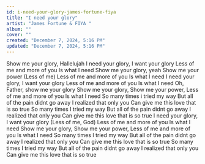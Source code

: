 ```yaml
---
id: i-need-your-glory-james-fortune-fiya
title: "I need your glory"
artist: "James Fortune & FIYA "
album: ""
cover: ""
created: "December 7, 2024, 5:16 PM"
updated: "December 7, 2024, 5:16 PM"
---
```


Show me your glory,
Hallelujah
I need your glory,
I want your glory
Less of me and more of you
Is what I need
Show me your glory, yeah
Show me your power
(Less of me)
Less of me and more of you
Is what I need
I need your glory,
I want your glory
Less of me and more of you
Is what I need
Oh, Father, show me your glory
Show me your glory,
Show me your power,
Less of me and more of you
Is what I need
So many times i tried my way
But all of the pain didnt go away
I realized that only you
Can give me this love that is so true
So many times I tried my way
But all of the pain didnt go away
I realized that only you
Can give me this love that is so true
I need your glory,
I want your glory
(Less of me, God)
Less of me and more of you
Is what I need
Show me your glory,
Show me your power,
Less of me and more of you
Is what I need
So many times I tried my way
But all of the pain didnt go away
I realized that only you
Can give me this love that is so true
So many times I tried my way
But all of the pain didnt go away
I realized that only you
Can give me this love that is so true